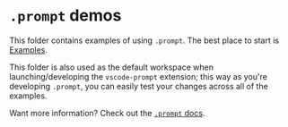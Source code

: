 # `.prompt` demos

This folder contains examples of using `.prompt`. The best place to start is [Examples](./examples).

This folder is also used as the default workspace when launching/developing the `vscode-prompt` extension; this way as you're developing `.prompt`,
you can easily test your changes across all of the examples.

Want more information? Check out the [`.prompt` docs](https://promptfile.org).
